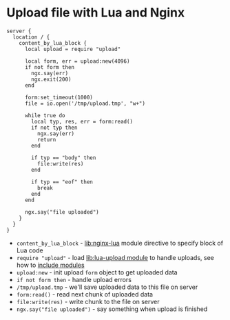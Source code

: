 # Upload file with Lua and Nginx

```nginx
server {
  location / {
    content_by_lua_block {
      local upload = require "upload"

      local form, err = upload:new(4096)
      if not form then
        ngx.say(err)
        ngx.exit(200)
      end
      
      form:set_timeout(1000)
      file = io.open('/tmp/upload.tmp', "w+")
      
      while true do
        local typ, res, err = form:read()
        if not typ then
          ngx.say(err)
          return
        end
      
        if typ == "body" then
          file:write(res)
        end
      
        if typ == "eof" then
          break
        end
      end
      
      ngx.say("file uploaded")
    }
  }
}
```

- `content_by_lua_block` - [lib:nginx-lua](/nginx-lua/how-to-install-nginx-lua-module-in-ubuntu-ubuntuversion) module directive to specify block of Lua code
- `require "upload"` - load [lib:lua-upload module](https://github.com/openresty/lua-resty-upload) to handle uploads, see how to [include modules](/nginx-lua/how-to-use-luarocks-modules-in-nginx-lua)
- `upload:new` - init upload `form` object to get uploaded data
- `if not form then` - handle upload errors
- `/tmp/upload.tmp` - we'll save uploaded data to this file on server
- `form:read()` - read next chunk of uploaded data
- `file:write(res)` - write chunk to the file on server
- `ngx.say("file uploaded")` - say something when upload is finished


